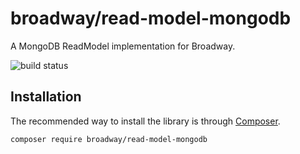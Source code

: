 # broadway/read-model-mongodb

A MongoDB ReadModel implementation for Broadway.

![build status](https://github.com/broadway/read-model-mongodb/actions/workflows/ci.yml/badge.svg)

## Installation

The recommended way to install the library is through [Composer](http://getcomposer.org).

```bash
composer require broadway/read-model-mongodb
```
